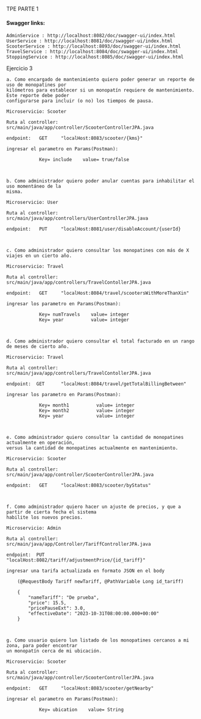 TPE PARTE 1

#### Swagger links:
    AdminService : http://localhost:8082/doc/swagger-ui/index.html
    UserService : http://localhost:8081/doc/swagger-ui/index.html
    ScooterService : http://localhost:8093/doc/swagger-ui/index.html
    TravelService : http://localhost:8084/doc/swagger-ui/index.html
    StoppingService : http://localhost:8085/doc/swagger-ui/index.html

Ejercicio 3

    a. Como encargado de mantenimiento quiero poder generar un reporte de uso de monopatines por
    kilómetros para establecer si un monopatín requiere de mantenimiento. Este reporte debe poder
    configurarse para incluir (o no) los tiempos de pausa.

    Microservicio: Scooter

    Ruta al controller: src/main/java/app/controller/ScooterControllerJPA.java
    
    endpoint:   GET     "localHost:8083/scooter/{kms}"
    
    ingresar el parametro en Params(Postman):

                Key= include    value= true/false

    

    b. Como administrador quiero poder anular cuentas para inhabilitar el uso momentáneo de la
    misma.

    Microservicio: User
    
    Ruta al controller: src/main/java/app/controllers/UserControllerJPA.java

    endpoint:   PUT     "localHost:8081/user/disableAccount/{userId}

    

    c. Como administrador quiero consultar los monopatines con más de X viajes en un cierto año.
    
    Microservicio: Travel

    Ruta al controller: src/main/java/app/controllers/TravelContollerJPA.java

    endpoint:   GET     "localHost:8084/travel/scootersWithMoreThanXin"
    
    ingresar los parametro en Params(Postman):

                Key= numTravels    value= integer
                Key= year          value= integer

    

    d. Como administrador quiero consultar el total facturado en un rango de meses de cierto año.

    Microservicio: Travel

    Ruta al controller: src/main/java/app/controllers/TravelContollerJPA.java

    endpoint:  GET      "localHost:8084/travel/getTotalBillingBetween"

    ingresar los parametro en Params(Postman):

                Key= month1          value= integer
                Key= month2          value= integer
                Key= year            value= integer
    
    

    e. Como administrador quiero consultar la cantidad de monopatines actualmente en operación,
    versus la cantidad de monopatines actualmente en mantenimiento.

    Microservicio: Scooter

    Ruta al controller: src/main/java/app/controller/ScooterControllerJPA.java

    endpoint:   GET     "localHost:8083/scooter/byStatus"

    

    f. Como administrador quiero hacer un ajuste de precios, y que a partir de cierta fecha el sistema
    habilite los nuevos precios.

    Microservicio: Admin

    Ruta al controller: src/main/java/app/Controller/TariffControllerJPA.java

    endpoint:  PUT      "localHost:8082/tariff/adjustmentPrice/{id_tariff}"

    ingresar una tarifa actualizada en formato JSON en el body

        (@RequestBody Tariff newTariff, @PathVariable Long id_tariff)    
        
        {
            "nameTariff": "De prueba",
            "price": 15.5,
            "pricePauseExt": 3.0,
            "effectiveDate": "2023-10-31T08:00:00.000+00:00"
        }


    
    g. Como usuario quiero lun listado de los monopatines cercanos a mi zona, para poder encontrar
    un monopatín cerca de mi ubicación.

    Microservicio: Scooter    

    Ruta al controller: src/main/java/app/controller/ScooterControllerJPA.java

    endpoint:   GET     "localHost:8083/scooter/getNearby"

    ingresar el parametro en Params(Postman):

                Key= ubication    value= String